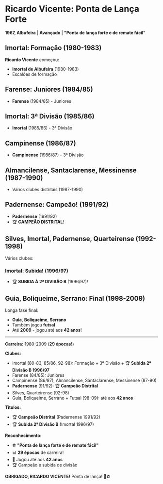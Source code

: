 # Ricardo Vicente: Ponta de Lança Forte

**1967, Albufeira** | **Avançado** | **"Ponta de lança forte e de remate fácil"**

## Imortal: Formação (1980-1983)

**Ricardo Vicente** começou:
- **Imortal de Albufeira** (1980-1983)
- Escalões de formação

## Farense: Juniores (1984/85)

- **Farense** (1984/85) - Juniores

## Imortal: 3ª Divisão (1985/86)

- **Imortal** (1985/86) - 3ª Divisão

## Campinense (1986/87)

- **Campinense** (1986/87) - 3ª Divisão

## Almancilense, Santaclarense, Messinense (1987-1990)

- Vários clubes distritais (1987-1990)

## Padernense: Campeão! (1991/92)

- **Padernense** (1991/92)
- 🏆 **CAMPEÃO DISTRITAL**!

## Silves, Imortal, Padernense, Quarteirense (1992-1998)

Vários clubes:

### Imortal: Subida! (1996/97)
- 🏆 **SUBIDA À 2ª DIVISÃO B** (1996/97)!

## Guia, Boliqueime, Serrano: Final (1998-2009)

Longa fase final:
- **Guia**, **Boliqueime**, **Serrano**
- Também jogou **futsal**
- Até **2009** - jogou até aos **42 anos**!

---

**Carreira:** 1980-2009 (**29 épocas!**)

**Clubes:**
- Imortal (80-83, 85/86, 92-98): Formação + 3ª Divisão + 🏆 **Subida 2ª Divisão B 1996/97**
- Farense (84/85): Juniores
- Campinense (86/87), Almancilense, Santaclarense, Messinense (87-90)
- **Padernense** (91/92): 🏆 **Campeão Distrital**
- Silves, Quarteirense (92-98)
- Guia, Boliqueime, Serrano + Futsal (98-09): até aos **42 anos**

**Títulos:**
- 🏆 **Campeão Distrital** (Padernense 1991/92)
- 🏆 **Subida 2ª Divisão B** (Imortal 1996/97)

**Reconhecimento:**
- ⚽ **"Ponta de lança forte e de remate fácil"**
- 📊 **29 épocas** de carreira!
- 💪 Jogou até aos **42 anos**
- 🏆 Campeão e subida de divisão

**OBRIGADO, RICARDO VICENTE!** Ponta de lança! 🦁⚽
